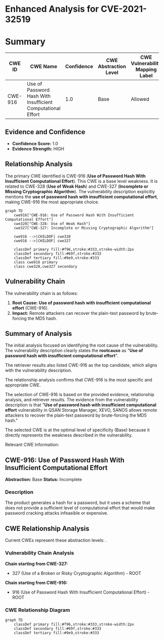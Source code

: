 # Enhanced Analysis for CVE-2021-32519

# Summary
| CWE ID | CWE Name | Confidence | CWE Abstraction Level | CWE Vulnerability Mapping Label | CWE-Vulnerability Mapping Notes |
|---|---|---|---|---|---|
| CWE-916 | Use of Password Hash With Insufficient Computational Effort | 1.0 | Base | Allowed | Primary CWE |

## Evidence and Confidence

*   **Confidence Score:** 1.0
*   **Evidence Strength:** HIGH

## Relationship Analysis
The primary CWE identified is CWE-916 (**Use of Password Hash With Insufficient Computational Effort**). This CWE is a base level weakness. It is related to CWE-328 (**Use of Weak Hash**) and CWE-327 (**Incomplete or Missing Cryptographic Algorithm**). The vulnerability description explicitly mentions the **use of password hash with insufficient computational effort**, making CWE-916 the most appropriate choice.

```mermaid
graph TD
    cwe916["CWE-916: Use of Password Hash With Insufficient Computational Effort"]
    cwe328["CWE-328: Use of Weak Hash"]
    cwe327["CWE-327: Incomplete or Missing Cryptographic Algorithm"]
    
    cwe916 -->|CHILDOF| cwe328
    cwe916 -->|CHILDOF| cwe327
    
    classDef primary fill:#f96,stroke:#333,stroke-width:2px
    classDef secondary fill:#69f,stroke:#333
    classDef tertiary fill:#9e9,stroke:#333
    class cwe916 primary
    class cwe328,cwe327 secondary
```

## Vulnerability Chain
The vulnerability chain is as follows:
1.  **Root Cause:** **Use of password hash with insufficient computational effort** (CWE-916).
2.  **Impact:** Remote attackers can recover the plain-text password by brute-forcing the MD5 hash.

## Summary of Analysis
The initial analysis focused on identifying the root cause of the vulnerability. The vulnerability description clearly states the **rootcause** as "**Use of password hash with insufficient computational effort**".

The retriever results also listed CWE-916 as the top candidate, which aligns with the vulnerability description.

The relationship analysis confirms that CWE-916 is the most specific and appropriate CWE.

The selection of CWE-916 is based on the provided evidence, relationship analysis, and retriever results. The evidence from the vulnerability description is that "**Use of password hash with insufficient computational effort** vulnerability in QSAN Storage Manager, XEVO, SANOS allows remote attackers to recover the plain-text password by brute-forcing the MD5 hash."

The selected CWE is at the optimal level of specificity (Base) because it directly represents the weakness described in the vulnerability.

Relevant CWE Information:
## CWE-916: Use of Password Hash With Insufficient Computational Effort
**Abstraction:** Base
**Status:** Incomplete

### Description
The product generates a hash for a password, but it uses a scheme that does not provide a sufficient level of computational effort that would make password cracking attacks infeasible or expensive.


## CWE Relationship Analysis

Current CWEs represent these abstraction levels: .


### Vulnerability Chain Analysis

**Chain starting from CWE-327:**
- 327 (Use of a Broken or Risky Cryptographic Algorithm) - ROOT


**Chain starting from CWE-916:**
- 916 (Use of Password Hash With Insufficient Computational Effort) - ROOT



### CWE Relationship Diagram

```mermaid
graph TD
    classDef primary fill:#f96,stroke:#333,stroke-width:2px
    classDef secondary fill:#69f,stroke:#333
    classDef tertiary fill:#9e9,stroke:#333
```